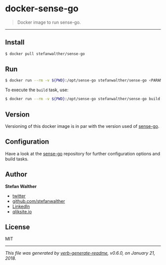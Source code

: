 # docker-sense-go

> Docker image to run sense-go.

---

## Install

```sh
$ docker pull stefanwalther/sense-go
```

## Run

```sh
$ docker run --rm -v ${PWD}:/opt/sense-go stefanwalther/sense-go <PARAMS>
```

To execute the `build` task, use:

```sh
$ docker run --rm -v ${PWD}:/opt/sense-go stefanwalther/sense-go build
```

## Version

Versioning of this docker image is in par with the version used of [sense-go](https://github.com/stefanwalther/sense-go).

## Configuration

Have a look at the [sense-go](https://github.com/stefanwalther/sense-go) repository for further configuration options and build tasks.

## Author
**Stefan Walther**

* [twitter](http://twitter.com/waltherstefan)  
* [github.com/stefanwalther](http://github.com/stefanwalther) 
* [LinkedIn](https://www.linkedin.com/in/stefanwalther/) 
* [qliksite.io](http://qliksite.io)

## License
MIT

***

_This file was generated by [verb-generate-readme](https://github.com/verbose/verb-generate-readme), v0.6.0, on January 21, 2018._

